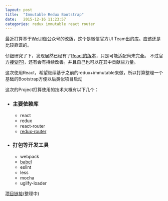 ```yaml
---
layout: post
title:  "Immutable Redux Bootstrap"
date:   2015-12-16 11:23:57
categories: redux immutable react router
---
```

最近打算基于[WeUI][WeUI]做公众号的改版，这个是微信官方UI Team出的库。应该还是比较靠谱的。

仔细研究了下，发现居然已经有了[React的版本][ReactWeUI]，只是可能适配尚未完全。
不过官方[接受PR][PR]，还有会有持续改善。并且自己也可以在其中贡献些力量。

这次使用React，希望继续基于之前的redux+immutable来做，所以打算整理一个基础的Bootstrap方便以后类似项目启动

这次的Project打算使用的技术大概有以下几个：

- ### 主要依赖库
  - react
  - redux
  - react-router
  - [redux-router][redux-router]

- ### 打包等开发工具
  - webpack
  - [babel][babel]
  - eslint
  - less
  - mocha
  - uglify-loader

[项目链接][项目链接](整理中)


[WeUI]:         https://github.com/weui/weui
[ReactWeUI]:    https://github.com/weui/react-weui
[PR]:           https://github.com/weui/react-weui/issues/3
[babel]:        https://github.com/babel/babel/blob/master/doc/design/monorepo.md
[redux-router]: https://www.npmjs.com/package/redux-router
[项目链接]:       https://github.com/tlightsky/immutable-redux-bootstrap
